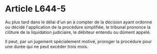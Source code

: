 # Article L644-5

Au plus tard dans le délai d'un an à compter de la décision ayant ordonné ou décidé l'application de la procédure simplifiée, le tribunal prononce la clôture de la liquidation judiciaire, le débiteur entendu ou dûment appelé.

Il peut, par un jugement spécialement motivé, proroger la procédure pour une durée qui ne peut excéder trois mois.
